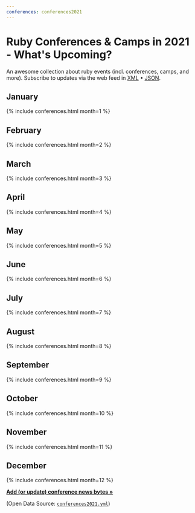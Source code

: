 ```yaml
---
conferences: conferences2021
---
```



# Ruby Conferences & Camps in 2021 - What's Upcoming?

<!--
   todo: move to front matter config - why? why not?
   lets you configure in config.yml with defaults/presets!!!!
  -->

An awesome collection about ruby events (incl. conferences, camps, and more).
Subscribe to updates via the web feed
in [XML](feed.xml) • [JSON](feed.json).



## January

{% include conferences.html month=1 %}

## February

{% include conferences.html month=2 %}

## March

{% include conferences.html month=3 %}

## April

{% include conferences.html month=4 %}

## May

{% include conferences.html month=5 %}

## June

{% include conferences.html month=6 %}

## July

{% include conferences.html month=7 %}

## August

{% include conferences.html month=8 %}

## September

{% include conferences.html month=9 %}

## October

{% include conferences.html month=10 %}

## November

{% include conferences.html month=11 %}

## December

{% include conferences.html month=12 %}


[**Add (or update) conference news bytes »**](https://github.com/planetruby/conferences/blob/master/_data/conferences2021.yml)

(Open Data Source: [`conferences2021.yml`](https://github.com/planetruby/conferences/blob/master/_data/conferences2021.yml))

